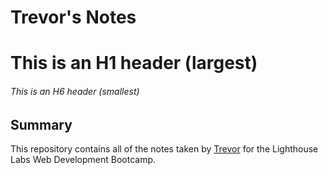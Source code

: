 # Trevor's Notes

# This is an H1 header (largest)

###### This is an H6 header (smallest)

## Summary

This repository contains all of the notes taken by [Trevor](https://github.com/TrevBwz/NewOne) for the Lighthouse Labs Web Development Bootcamp.


